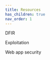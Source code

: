 ```yaml
---
title: Resources
has_children: true
nav_order: 1
---
```



DFIR

Exploitation

Web app security




